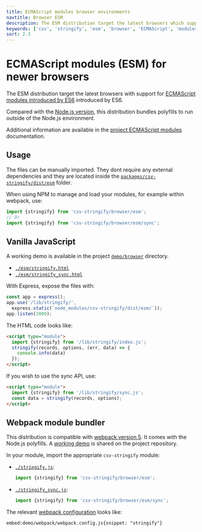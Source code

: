 ```yaml
---
title: ECMAScript modules browser environments
navtitle: Browser ESM
description: The ESM distribution target the latest browsers which support ECMAScript modules introduced by ES6.
keywords: ['csv', 'stringify', 'esm', 'browser', 'ECMAScript', 'modules']
sort: 2.3
---
```


# ECMAScript modules (ESM) for newer browsers

The ESM distribution target the latest browsers with support for [ECMAScript modules introduced by ES6](https://caniuse.com/es6-module) introduced by ES6.

Compared with the [Node.js version](/csv/distributions/nodejs_esm/), this distribution bundles polyfills to run outside of the Node.js environment.

Additional information are available in the [project ECMAScript modules](/project/distributions/browser_esm/) documentation.

## Usage

The files can be manually imported. They dont require any external dependencies and they are located inside the [`packages/csv-stringify/dist/esm`](https://github.com/adaltas/node-csv/tree/master/packages/csv-stringify/dist/esm) folder.

When using NPM to manage and load your modules, for example within webpack, use:

```js
import {stringify} from 'csv-stringify/browser/esm';
// Or
import {stringify} from 'csv-stringify/browser/esm/sync';
```

## Vanilla JavaScript

A working demo is available in the project [`demo/browser`](https://github.com/adaltas/node-csv/tree/master/demo/browser) directory.

* [`./esm/stringify.html`](https://github.com/adaltas/node-csv/tree/master/demo/browser/esm/stringify.html)
* [`./esm/stringify_sync.html`](https://github.com/adaltas/node-csv/tree/master/demo/browser/esm/stringify_sync.html)

With Express, expose the files with:

```js
const app = express();
app.use('/lib/stringify/',
  express.static(`node_modules/csv-stringify/dist/esm/`));
app.listen(3000);
```

The HTML code looks like:

```html
<script type="module">
  import {stringify} from '/lib/stringify/index.js';
  stringify(records, options, (err, data) => {
    console.info(data)
  });
</script>
```

If you wish to use the sync API, use:

```html
<script type="module">
  import {stringify} from '/lib/stringify/sync.js';
  const data = stringify(records, options);
</script>
```

## Webpack module bundler

This distribution is compatible with [webpack version 5](https://webpack.js.org/). It comes with the Node.js polyfills. A [working demo](https://github.com/adaltas/node-csv/tree/master/demo/webpack) is shared on the project repository.

In your module, import the appropriate `csv-stringify` module:

* [`./stringify.js`](https://github.com/adaltas/node-csv/blob/master/demo/webpack/src/stringify.js#L2):   
  ```js
  import {stringify} from 'csv-stringify/browser/esm';
  ```
* [`./stringify_sync.js`](https://github.com/adaltas/node-csv/blob/master/demo/webpack/src/stringify_sync.js#L2):   
  ```js
  import {stringify} from 'csv-stringify/browser/esm/sync';
  ```

The relevant [webpack configuration](https://github.com/adaltas/node-csv/tree/master/demo/webpack/webpack.config.js) looks like:

`embed:demo/webpack/webpack.config.js{snippet: "stringify"}`
